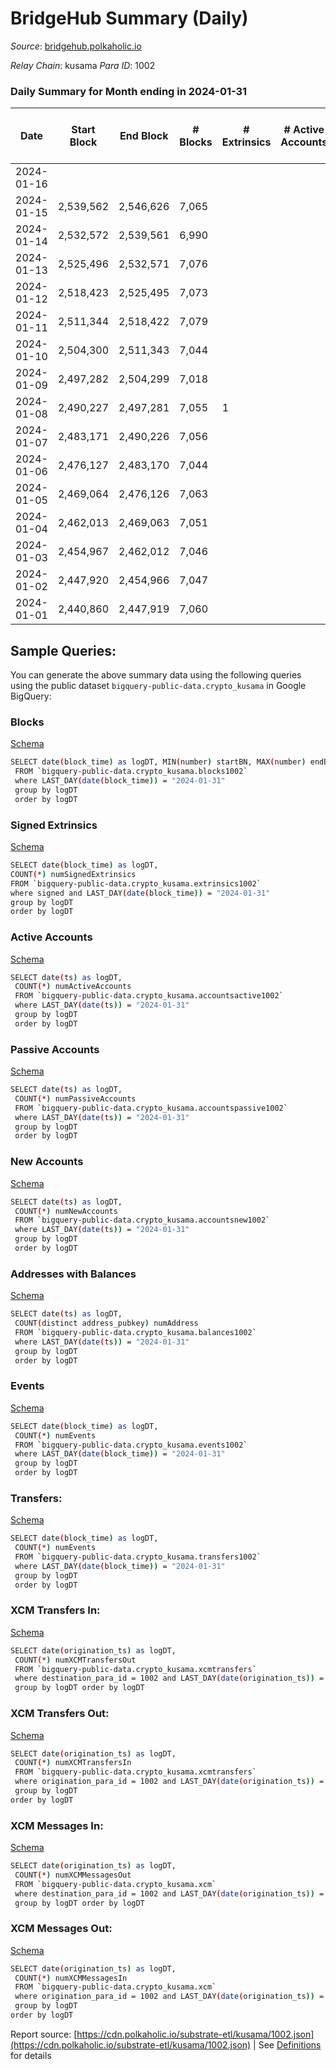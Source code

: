 # BridgeHub Summary (Daily)

_Source_: [bridgehub.polkaholic.io](https://bridgehub.polkaholic.io)

*Relay Chain*: kusama
*Para ID*: 1002



### Daily Summary for Month ending in 2024-01-31


| Date    | Start Block | End Block | # Blocks | # Extrinsics | # Active Accounts | # Passive Accounts | # New Accounts | # Addresses | # Events  | # Transfers ($USD) | # XCM Transfers In ($USD) | # XCM Transfers Out ($USD) | # XCM In | # XCM Out | Issues |
|---------|-------------|-----------|----------|--------------|-------------------|--------------------|----------------|-------------|-----------|--------------------|---------------------------|----------------------------|----------|-----------|--------|
| 2024-01-16 |  |  |  |  |  |  |  |  |  |   |   |   |  |  |  |
| 2024-01-15 | 2,539,562 | 2,546,626 | 7,065 |  |  |  |  |  |  |   |   |   |  |  |  |
| 2024-01-14 | 2,532,572 | 2,539,561 | 6,990 |  |  |  |  |  |  |   |   |   |  |  |  |
| 2024-01-13 | 2,525,496 | 2,532,571 | 7,076 |  |  |  |  |  |  |   |   |   |  |  |  |
| 2024-01-12 | 2,518,423 | 2,525,495 | 7,073 |  |  |  |  |  |  |   |   |   |  |  |  |
| 2024-01-11 | 2,511,344 | 2,518,422 | 7,079 |  |  |  |  |  |  |   |   |   |  |  |  |
| 2024-01-10 | 2,504,300 | 2,511,343 | 7,044 |  |  |  |  | 34 | 14,092 |   |   |   |  |  |  |
| 2024-01-09 | 2,497,282 | 2,504,299 | 7,018 |  |  |  |  |  |  |   |   |   |  |  |  |
| 2024-01-08 | 2,490,227 | 2,497,281 | 7,055 | 1 |  |  |  | 34 | 14,178 | 50  |   | 1  | 1 | 1 |  |
| 2024-01-07 | 2,483,171 | 2,490,226 | 7,056 |  |  |  |  |  |  |   |   |   | 1 |  |  |
| 2024-01-06 | 2,476,127 | 2,483,170 | 7,044 |  |  |  |  |  |  |   |   |   |  |  |  |
| 2024-01-05 | 2,469,064 | 2,476,126 | 7,063 |  |  |  |  | 32 | 14,130 |   |   |   |  |  |  |
| 2024-01-04 | 2,462,013 | 2,469,063 | 7,051 |  |  |  |  | 32 | 14,262 |   |   |   |  |  |  |
| 2024-01-03 | 2,454,967 | 2,462,012 | 7,046 |  |  |  |  |  |  |   |   |   |  |  |  |
| 2024-01-02 | 2,447,920 | 2,454,966 | 7,047 |  |  |  |  | 32 | 14,098 |   |   |   |  |  |  |
| 2024-01-01 | 2,440,860 | 2,447,919 | 7,060 |  |  |  |  |  |  |   |   |   |  |  |  |

## Sample Queries:
You can generate the above summary data using the following queries using the public dataset `bigquery-public-data.crypto_kusama` in Google BigQuery:


### Blocks 

[Schema](https://github.com/colorfulnotion/substrate-etl/blob/main/schema/blocks.json)

```bash
SELECT date(block_time) as logDT, MIN(number) startBN, MAX(number) endBN, COUNT(*) numBlocks 
 FROM `bigquery-public-data.crypto_kusama.blocks1002`  
 where LAST_DAY(date(block_time)) = "2024-01-31" 
 group by logDT 
 order by logDT
```

### Signed Extrinsics 

[Schema](https://github.com/colorfulnotion/substrate-etl/blob/main/schema/extrinsics.json)

```bash
SELECT date(block_time) as logDT, 
COUNT(*) numSignedExtrinsics 
FROM `bigquery-public-data.crypto_kusama.extrinsics1002`  
where signed and LAST_DAY(date(block_time)) = "2024-01-31" 
group by logDT 
order by logDT
```

### Active Accounts 

[Schema](https://github.com/colorfulnotion/substrate-etl/blob/main/schema/accountsactive.json)

```bash
SELECT date(ts) as logDT, 
 COUNT(*) numActiveAccounts 
 FROM `bigquery-public-data.crypto_kusama.accountsactive1002` 
 where LAST_DAY(date(ts)) = "2024-01-31" 
 group by logDT 
 order by logDT
```

### Passive Accounts 

[Schema](https://github.com/colorfulnotion/substrate-etl/blob/main/schema/accountspassive.json)

```bash
SELECT date(ts) as logDT, 
 COUNT(*) numPassiveAccounts 
 FROM `bigquery-public-data.crypto_kusama.accountspassive1002` 
 where LAST_DAY(date(ts)) = "2024-01-31" 
 group by logDT 
 order by logDT
```

### New Accounts 

[Schema](https://github.com/colorfulnotion/substrate-etl/blob/main/schema/accountsnew.json)

```bash
SELECT date(ts) as logDT, 
 COUNT(*) numNewAccounts 
 FROM `bigquery-public-data.crypto_kusama.accountsnew1002` 
 where LAST_DAY(date(ts)) = "2024-01-31" 
 group by logDT
 order by logDT
```

### Addresses with Balances 

[Schema](https://github.com/colorfulnotion/substrate-etl/blob/main/schema/balances.json)

```bash
SELECT date(ts) as logDT,
 COUNT(distinct address_pubkey) numAddress 
 FROM `bigquery-public-data.crypto_kusama.balances1002` 
 where LAST_DAY(date(ts)) = "2024-01-31" 
 group by logDT 
 order by logDT
```

### Events 

[Schema](https://github.com/colorfulnotion/substrate-etl/blob/main/schema/events.json)

```bash
SELECT date(block_time) as logDT, 
 COUNT(*) numEvents 
 FROM `bigquery-public-data.crypto_kusama.events1002` 
 where LAST_DAY(date(block_time)) = "2024-01-31" 
 group by logDT 
 order by logDT
```

### Transfers:

[Schema](https://github.com/colorfulnotion/substrate-etl/blob/main/schema/transfers.json)

```bash
SELECT date(block_time) as logDT, 
 COUNT(*) numEvents 
 FROM `bigquery-public-data.crypto_kusama.transfers1002` 
 where LAST_DAY(date(block_time)) = "2024-01-31" 
 group by logDT 
 order by logDT
```

### XCM Transfers In: 

[Schema](https://github.com/colorfulnotion/substrate-etl/blob/main/schema/xcmtransfers.json)

```bash
SELECT date(origination_ts) as logDT, 
 COUNT(*) numXCMTransfersOut 
 FROM `bigquery-public-data.crypto_kusama.xcmtransfers` 
 where destination_para_id = 1002 and LAST_DAY(date(origination_ts)) = "2024-01-31" 
 group by logDT order by logDT
```

### XCM Transfers Out: 

[Schema](https://github.com/colorfulnotion/substrate-etl/blob/main/schema/xcmtransfers.json)

```bash
SELECT date(origination_ts) as logDT, 
 COUNT(*) numXCMTransfersIn 
 FROM `bigquery-public-data.crypto_kusama.xcmtransfers` 
 where origination_para_id = 1002 and LAST_DAY(date(origination_ts)) = "2024-01-31" 
 group by logDT 
order by logDT
```

### XCM Messages In: 

[Schema](https://github.com/colorfulnotion/substrate-etl/blob/main/schema/xcm.json)

```bash
SELECT date(origination_ts) as logDT, 
 COUNT(*) numXCMMessagesOut 
 FROM `bigquery-public-data.crypto_kusama.xcm` 
 where destination_para_id = 1002 and LAST_DAY(date(origination_ts)) = "2024-01-31" 
 group by logDT order by logDT
```

### XCM Messages Out: 

[Schema](https://github.com/colorfulnotion/substrate-etl/blob/main/schema/xcm.json)

```bash
SELECT date(origination_ts) as logDT, 
 COUNT(*) numXCMMessagesIn 
 FROM `bigquery-public-data.crypto_kusama.xcm` 
 where origination_para_id = 1002 and LAST_DAY(date(origination_ts)) = "2024-01-31" 
 group by logDT 
order by logDT
```


Report source: [https://cdn.polkaholic.io/substrate-etl/kusama/1002.json](https://cdn.polkaholic.io/substrate-etl/kusama/1002.json) | See [Definitions](/DEFINITIONS.md) for details
